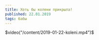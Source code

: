 ```yaml
---
title: Хоть бы колени прикрыла!
published: 22.01.2019
tags: бабы
---
```

$video("/content/2019-01-22-koleni.mp4")$
